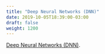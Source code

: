 ```yaml
---
title: "Deep Neural Networks (DNN)"
date: 2019-10-05T18:39:00-03:00
draft: false
weight: 1200
---
```

[Deep Neural Networks (DNN)](https://en.wikipedia.org/wiki/Artificial_neural_network). 
